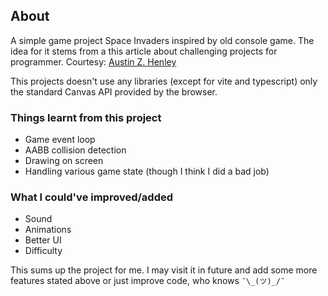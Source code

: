 ## About
A simple game project Space Invaders inspired by old console game. The idea for it stems from a this article about challenging projects for programmer. Courtesy: [Austin Z. Henley]("https://austinhenley.com/blog/challengingprojects.html")

This projects doesn't use any libraries (except for vite and typescript) only the standard Canvas API provided by the browser. 

### Things learnt from this project
- Game event loop
- AABB collision detection
- Drawing on screen
- Handling various game state (though I think I did a bad job)

### What I could've improved/added
- Sound
- Animations
- Better UI
- Difficulty

This sums up the project for me. I may visit it in future and add some more features stated above or just improve code, who knows `¯\_(ツ)_/¯`